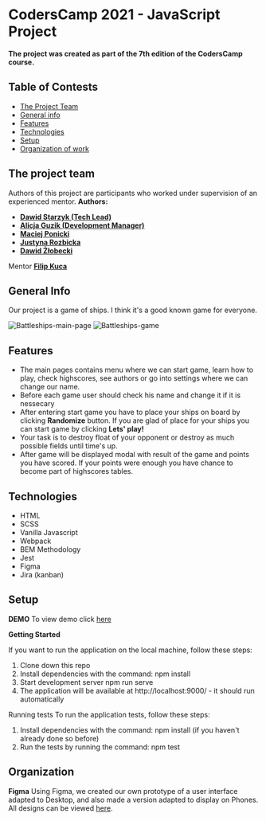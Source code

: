# CodersCamp 2021 - JavaScript Project
**The project was created as part of the 7th edition of the CodersCamp course.**
## Table of Contests
- [The Project Team](#team)
- [General info](#general)
- [Features](#features)
- [Technologies](#technologies)
- [Setup](#setup)
- [Organization of work](#organization)

## <a name="team">The project team</a>
Authors of this project are participants who worked under supervision of an experienced mentor.
**Authors:**
- **[Dawid Starzyk (Tech Lead)](https://github.com/JustD1d1t)**
- **[Alicja Guzik (Development Manager)](https://github.com/alicjaguzik)**
- **[Maciej Ponicki](https://github.com/MaciekPon)**
- **[Justyna Rozbicka](https://github.com/WelcomeInFront)**
- **[Dawid Żłobecki](https://github.com/DawidZlobecki)**

Mentor **[Filip Kuca](https://github.com/ruljin)**

## <a name="general">General Info</a>
Our project is a game of ships. I think it's a good known game for everyone.

![Battleships-main-page](https://i.ibb.co/JrtJkfJ/battleships-main.png)
![Battleships-game](https://i.ibb.co/MDLWkNd/battleships-game.png)

## <a name="features">Features</a>
- The main pages contains menu where we can start game, learn how to play, check highscores, see authors or go into settings where we can change our name.
- Before each game user should check his name and change it if it is nessecary
- After entering start game you have to place your ships on board by clicking **Randomize** button. If you are glad of place for your ships you can start game by clicking **Lets' play!**
- Your task is to destroy float of your opponent or destroy as much possible fields until time's up.
- After game will be displayed modal with result of the game and points you have scored. If your points were enough you have chance to become part of highscores tables.

## <a name="technologies">Technologies</a>
- HTML
- SCSS
- Vanilla Javascript
- Webpack
- BEM Methodology
- Jest
- Figma
- Jira (kanban)

## <a name="setup">Setup</a>
**DEMO**
To view demo click [here](https://coderscamplittledevs.github.io/CodersCamp2021-ProjectWebDevelopmentBasics-Battleship-Game/)

**Getting Started**

If you want to run the application on the local machine, follow these steps:

1. Clone down this repo
2. Install dependencies with the command: npm install
3. Start development server npm run serve
4. The application will be available at http://localhost:9000/ - it should run automatically

Running tests
To run the application tests, follow these steps:

1. Install dependencies with the command: npm install (if you haven't already done so before)
2. Run the tests by running the command: npm test

## <a name="organization">Organization</a>

**Figma**
Using Figma, we created our own prototype of a user interface adapted to Desktop, and also made a version adapted to display on Phones. All designs can be viewed [here](https://www.figma.com/file/L3ST1JTUOGIZWQIoF0G0nR/Battleship?node-id=0%3A1).
